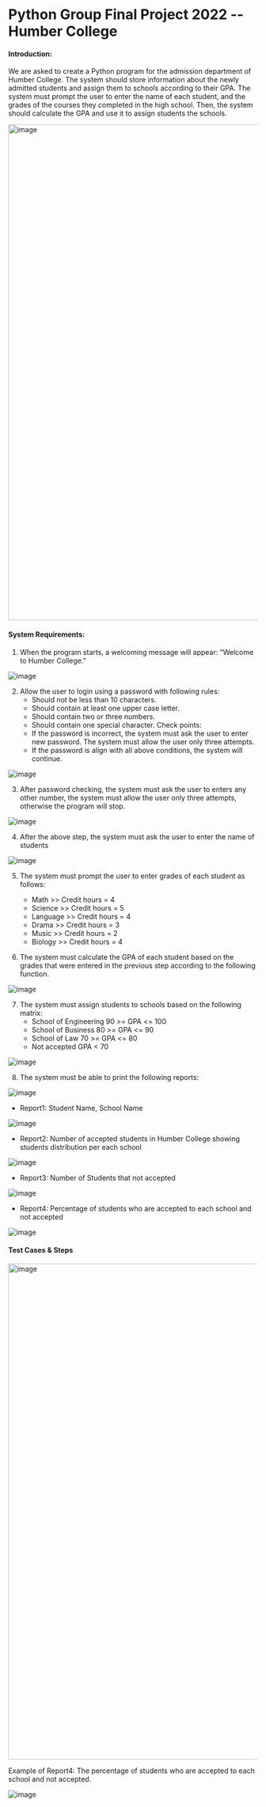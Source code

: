 # Python Group Final Project 2022 -- Humber College

#### Introduction:
We are asked to create a Python program for the admission department of Humber College. The system should store information about the newly admitted students and assign them to schools according to their GPA. The system must prompt the user to enter the name of each student, and the grades of the courses they completed in the high school. Then, the system should calculate the GPA and use it to assign students the schools.

<img width="1002" alt="image" src="https://github.com/vcmeghan/python-space/assets/100189862/aaaaf2ec-01d6-4ffe-89ba-1da7b0e9770a">

#### System Requirements:
1) When the program starts, a welcoming message will appear: "Welcome to Humber College."

![image](https://github.com/vcmeghan/Python-Admission-Program/assets/100189862/627042ee-5a97-4ef5-8097-8153d0654872)

2) Allow the user to login using a password with following rules:
    + Should not be less than 10 characters.
    + Should contain at least one upper case letter.
    + Should contain two or three numbers.
    + Should contain one special character.
    Check points:
    + If the password is incorrect, the system must ask the user to enter new password. The system must allow the user only three attempts.
    + If the password is align with all above conditions, the system will continue.

![image](https://github.com/vcmeghan/Python-Admission-Program/assets/100189862/2162b734-f0e5-4938-a0a9-196f299e6e27)

3) After password checking, the system must ask the user to enters any other number, the system must allow the user only three attempts, otherwise the program will stop.

![image](https://github.com/vcmeghan/Python-Admission-Program/assets/100189862/84d27351-b801-4c2e-97e8-35f76e708ef3)

4) After the above step, the system must ask the user to enter the name of students

![image](https://github.com/vcmeghan/Python-Admission-Program/assets/100189862/54113301-a7af-4d42-973d-2cf4702e12a7)

5) The system must prompt the user to enter grades of each student as follows:
    + Math         >> Credit hours = 4
    + Science      >> Credit hours = 5
    + Language     >> Credit hours = 4
    + Drama        >> Credit hours = 3
    + Music        >> Credit hours = 2
    + Biology      >> Credit hours = 4

6) The system must calculate the GPA of each student based on the grades that were entered in the previous step according to the following function.

![image](https://github.com/vcmeghan/Python-Admission-Program/assets/100189862/f91c8eb9-e168-44cf-a18a-8e38e0629685)

7) The system must assign students to schools based on the following matrix:
    + School of Engineering    90 >= GPA <= 100
    + School of Business       80 >= GPA <= 90
    + School of Law            70 >= GPA <= 80
    + Not accepted             GPA < 70

![image](https://github.com/vcmeghan/Python-Admission-Program/assets/100189862/5c36df0d-c3c8-4ec3-9b4e-a6953eba54f6)

8) The system must be able to print the following reports:

![image](https://github.com/vcmeghan/Python-Admission-Program/assets/100189862/b8039f2f-94f6-4830-94e0-b06281e22bd8)

+ Report1: Student Name, School Name

![image](https://github.com/vcmeghan/Python-Admission-Program/assets/100189862/123fcc72-019c-433d-bf53-047f070659e1)

+ Report2: Number of accepted students in Humber College showing students distribution per each school

![image](https://github.com/vcmeghan/Python-Admission-Program/assets/100189862/999c3041-b5bf-4346-b58b-ef3672c9caaf)

+ Report3: Number of Students that not accepted

![image](https://github.com/vcmeghan/Python-Admission-Program/assets/100189862/9aa9f49c-86f7-4a54-ac83-04a4e4d485dd)

+ Report4: Percentage of students who are accepted to each school and not accepted

![image](https://github.com/vcmeghan/Python-Admission-Program/assets/100189862/c0b30cc1-c279-479e-8690-2054cd9766da)


#### Test Cases & Steps

<img width="1002" alt="image" src="https://github.com/vcmeghan/Python-Admission-Program/assets/100189862/82485bf7-e3d0-4bbe-b693-28f5ed64e516">


Example of Report4: The percentage of students who are accepted to each school and not accepted.

![image](https://github.com/vcmeghan/Python-Admission-Program/assets/100189862/74429b0d-958f-455b-8842-61601beac37d)
